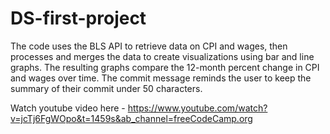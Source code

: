 # DS-first-project

The code uses the BLS API to retrieve data on CPI and wages, then processes and merges the data to create visualizations using bar and line graphs. The resulting graphs compare the 12-month percent change in CPI and wages over time. The commit message reminds the user to keep the summary of their commit under 50 characters.

Watch youtube video here - https://www.youtube.com/watch?v=jcTj6FgWOpo&t=1459s&ab_channel=freeCodeCamp.org
